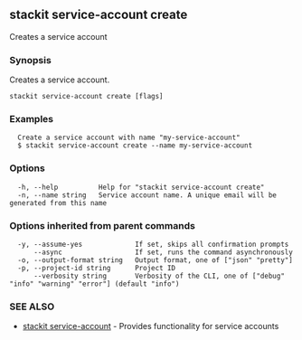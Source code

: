 ## stackit service-account create

Creates a service account

### Synopsis

Creates a service account.

```
stackit service-account create [flags]
```

### Examples

```
  Create a service account with name "my-service-account"
  $ stackit service-account create --name my-service-account
```

### Options

```
  -h, --help          Help for "stackit service-account create"
  -n, --name string   Service account name. A unique email will be generated from this name
```

### Options inherited from parent commands

```
  -y, --assume-yes             If set, skips all confirmation prompts
      --async                  If set, runs the command asynchronously
  -o, --output-format string   Output format, one of ["json" "pretty"]
  -p, --project-id string      Project ID
      --verbosity string       Verbosity of the CLI, one of ["debug" "info" "warning" "error"] (default "info")
```

### SEE ALSO

* [stackit service-account](./stackit_service-account.md)	 - Provides functionality for service accounts

